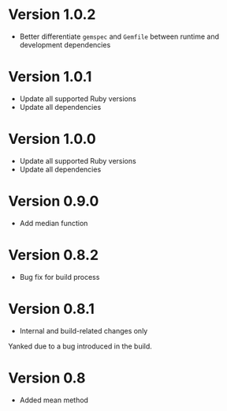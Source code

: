 # Version 1.0.2

- Better differentiate `gemspec` and `Gemfile` between runtime and development dependencies

# Version 1.0.1

- Update all supported Ruby versions
- Update all dependencies

# Version 1.0.0

- Update all supported Ruby versions
- Update all dependencies

# Version 0.9.0

- Add median function

# Version 0.8.2

- Bug fix for build process

# Version 0.8.1

- Internal and build-related changes only

Yanked due to a bug introduced in the build.

# Version 0.8

- Added mean method
